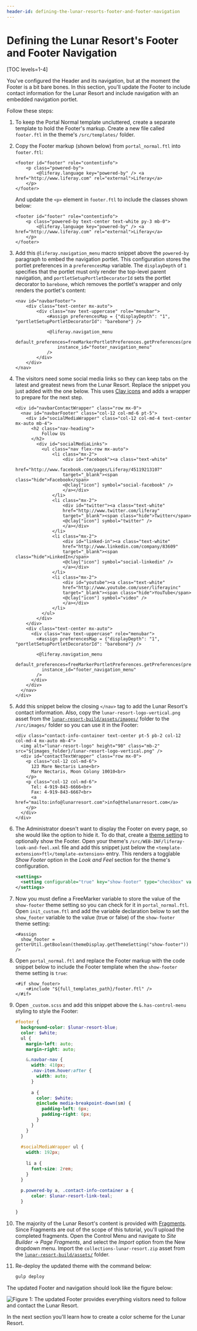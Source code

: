 ```yaml
---
header-id: defining-the-lunar-resorts-footer-and-footer-navigation
---
```


# Defining the Lunar Resort's Footer and Footer Navigation

[TOC levels=1-4]

You've configured the Header and its navigation, but at the moment the Footer is 
a bit bare bones. In this section, you'll update the Footer to include contact 
information for the Lunar Resort and include navigation with an embedded 
navigation portlet. 

Follow these steps:

1.  To keep the Portal Normal template uncluttered, create a separate template 
    to hold the Footer's markup. Create a new file called `footer.ftl` in the 
    theme's `/src/templates/` folder.
    
2.  Copy the Footer markup (shown below) from `portal_normal.ftl` into 
    `footer.ftl`:
    
    ```markup
    <footer id="footer" role="contentinfo">
  		<p class="powered-by">
  			<@liferay.language key="powered-by" /> <a href="http://www.liferay.com" rel="external">Liferay</a>
  		</p>
  	</footer>
    ```
    
    And update the `<p>` element in `footer.ftl` to include the classes shown 
    below:
    
    ```markup
    <footer id="footer" role="contentinfo">
  		<p class="powered-by text-center text-white py-3 mb-0">
  			<@liferay.language key="powered-by" /> <a href="http://www.liferay.com" rel="external">Liferay</a>
  		</p>
  	</footer>
    ```     

3.  Add this `@liferay.navigation_menu` macro snippet above the `powered-by` 
    paragraph to embed the navigation portlet. This configuration stores the 
    portlet preferences in a `preferencesMap` variable. The `displayDepth` of 
    `1` specifies that the portlet must only render the top-level parent 
    navigation, and `portletSetupPortletDecoratorId` sets the portlet decorator 
    to `barebone`, which removes the portlet's wrapper and only renders the 
    portlet's content:

    ```markup
    <nav id="navbarFooter">
    	<div class="text-center mx-auto">
    		<div class="nav text-uppercase" role="menubar">
    			<#assign preferencesMap = {"displayDepth": "1", "portletSetupPortletDecoratorId": "barebone"} />

    			<@liferay.navigation_menu
    				default_preferences=freeMarkerPortletPreferences.getPreferences(preferencesMap)
    				instance_id="footer_navigation_menu"
    			/>
    		</div>
    	</div>
    </nav>
    ```

4.  The visitors need some social media links so they can keep tabs on the 
    latest and greatest news from the Lunar Resort. Replace the snippet you just 
    added with the one below. This uses [Clay icons](https://clayui.com/docs/components/icons.html) 
    and adds a wrapper to prepare for the next step.
    
    ```markup
    <div id="navbarContactWrapper" class="row mx-0">
      <nav id="navbarFooter" class="col-12 col-md-6 pt-5">
        <div id="socialMediaWrapper" class="col-12 col-md-4 text-center mx-auto mb-4">
          <h2 class="nav-heading">
              Follow Us
          </h2>
            <div id="socialMediaLinks">
              <ul class="nav flex-row mx-auto">
                  <li class="mx-2">
                      <div id="facebook"><a class="text-white"
                      href="http://www.facebook.com/pages/Liferay/45119213107" 
                      target="_blank"><span class="hide">Facebook</span>
                      <@clay["icon"] symbol="social-facebook" />
                      </a></div>
                  </li>
                  <li class="mx-2">
                      <div id="twitter"><a class="text-white" 
                      href="http://www.twitter.com/liferay" 
                      target="_blank"><span class="hide">Twitter</span>
                      <@clay["icon"] symbol="twitter" />
                      </a></div>
                  </li>
                  <li class="mx-2">
                      <div id="linked-in"><a class="text-white"
                      href="http://www.linkedin.com/company/83609" 
                      target="_blank"><span class="hide">LinkedIn</span>
                      <@clay["icon"] symbol="social-linkedin" />
                      </a></div>
                  </li>
                  <li class="mx-2">
                      <div id="youtube"><a class="text-white"
                      href="http://www.youtube.com/user/liferayinc" 
                      target="_blank"><span class="hide">YouTube</span>
                      <@clay["icon"] symbol="video" />
                      </a></div>
                  </li>
              </ul>
            </div>
        </div>
        <div class="text-center mx-auto">
          <div class="nav text-uppercase" role="menubar">
            <#assign preferencesMap = {"displayDepth": "1", "portletSetupPortletDecoratorId": "barebone"} />
    
            <@liferay.navigation_menu
              default_preferences=freeMarkerPortletPreferences.getPreferences(preferencesMap)
              instance_id="footer_navigation_menu"
            />
          </div>
        </div>
      </nav>
    </div>
    ```

5.  Add this snippet below the closing `</nav>` tag to add the Lunar Resort's 
    contact information. Also, copy the `lunar-resort-logo-vertical.png` asset 
    from the [`lunar-resort-build/assets/images/`](https://github.com/liferay/liferay-docs/tree/master/en/developer/tutorials/code/lunar-resort-theme/lunar-resort-build/assets/images) 
    folder to the `/src/images/` folder so you can use it in the Footer:

    ```markup
    <div class="contact-info-container text-center pt-5 pb-2 col-12 col-md-4 mx-auto mb-4">
      <img alt="lunar-resort-logo" height="90" class="mb-2" src="${images_folder}/lunar-resort-logo-vertical.png" />
      <div id="contactTextWrapper" class="row mx-0">
        <p class="col-12 col-md-6">
          123 Mare Nectaris Lane<br>
          Mare Nectaris, Moon Colony 10010<br>
        </p>
        <p class="col-12 col-md-6">
          Tel: 4-919-843-6666<br>
          Fax: 4-919-843-6667<br>
          <a href="mailto:info@lunarresort.com">info@thelunarresort.com</a>
        </p>
      </div>
    </div>
    ```
  
6.  The Administrator doesn't want to display the Footer on every page, so she 
    would like the option to hide it. To do that, create a [theme setting](/docs/7-2/frameworks/-/knowledge_base/f/making-configurable-theme-settings) 
    to optionally show the Footer. Open your theme's 
    `/src/WEB-INF/liferay-look-and-feel.xml` file and add this snippet just 
    below the `<template-extension>ftl</template-extension>` entry. This renders 
    a togglable *Show Footer* option in the *Look and Feel* section for the 
    theme's configuration.

    ```xml
    <settings>
      <setting configurable="true" key="show-footer" type="checkbox" value="true" />
    </settings>
    ```

7.  Now you must define a FreeMarker variable to store the value of the 
    `show-footer` theme setting so you can check for it in `portal_normal.ftl`. 
    Open `init_custom.ftl` and add the variable declaration below to set the 
    `show_footer` variable to the value (true or false) of the `show-footer` 
    theme setting:
    
    ```markup
    <#assign
      show_footer = getterUtil.getBoolean(themeDisplay.getThemeSetting("show-footer"))
    />
    ```

8.  Open `portal_normal.ftl` and replace the Footer markup with the code snippet 
    below to include the Footer template when the `show-footer` theme setting is 
    `true`:
    
    ```markup
    <#if show_footer>
  		<#include "${full_templates_path}/footer.ftl" />
  	</#if>
    ```
    
9.  Open `_custom.scss` and add this snippet above the `&.has-control-menu` 
    styling to style the Footer:

    ```scss
    #footer {
      background-color: $lunar-resort-blue;
      color: $white;
      ul {
        margin-left: auto;
        margin-right: auto;

        &.navbar-nav {
          width: 410px;
          .nav-item.hover:after {
            width: auto;
          }
          
          a {
            color: $white;
            @include media-breakpoint-down(sm) {
              padding-left: 6px;
              padding-right: 6px;
            }
          }
        }
      }
      
      #socialMediaWrapper ul {
        width: 192px;
        
        li a {
          font-size: 2rem;
        }
      }
      
      p.powered-by a, .contact-info-container a {
          color: $lunar-resort-link-teal;
      }

    }
    ```

10.  The majority of the Lunar Resort's content is provided with [Fragments](/docs/7-2/frameworks/-/knowledge_base/f/page-fragments). 
     Since Fragments are out of the scope of this tutorial, you'll upload the 
     completed fragments. Open the Control Menu and navigate to *Site Builder* 
     &rarr; *Page Fragments*, and select the *Import* option from the New 
     dropdown menu. Import the `collections-lunar-resort.zip` asset from the 
     [`lunar-resort-build/assets/`](https://github.com/liferay/liferay-docs/tree/master/en/developer/tutorials/code/lunar-resort-theme/lunar-resort-build/assets) folder.
    
11.  Re-deploy the updated theme with the command below:

     ```bash
     gulp deploy
     ```

The updated Footer and navigation should look like the figure below:
    
![Figure 1: The updated Footer provides everything visitors need to follow and contact the Lunar Resort.](../../images/theme-tutorial-updated-footer.png)

In the next section you'll learn how to create a color scheme for the Lunar 
Resort. 
